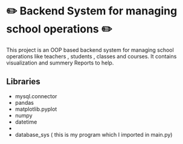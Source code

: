 # :pencil2: Backend System for managing school operations :pencil2:
This project is an OOP based backend system for managing school operations like teachers , students , classes and courses.
It contains visualization and summery Reports to help.
## Libraries 
- mysql.connector
- pandas 
- matplotlib.pyplot
- numpy
- datetime
- 
- database_sys ( this is my program which I imported in main.py)
